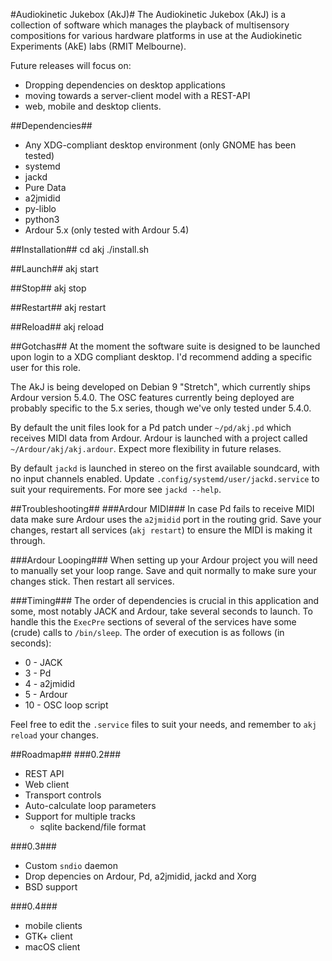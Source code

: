 #Audiokinetic Jukebox (AkJ)#
The Audiokinetic Jukebox (AkJ) is a collection of software which manages the 
playback of multisensory compositions for various hardware platforms in use 
at the Audiokinetic Experiments (AkE) labs (RMIT Melbourne).

Future releases will focus on: 
* Dropping dependencies on desktop applications
* moving towards a server-client model with a REST-API 
* web, mobile and desktop clients.

##Dependencies##
* Any XDG-compliant desktop environment (only GNOME has been tested)
* systemd
* jackd
* Pure Data
* a2jmidid
* py-liblo
* python3
* Ardour 5.x (only tested with Ardour 5.4)

##Installation##
	cd akj
	./install.sh

##Launch##
	akj start

##Stop##
	akj stop

##Restart##
	akj restart

##Reload##
	akj reload

##Gotchas##
At the moment the software suite is designed to be launched upon login to a
XDG compliant desktop. I'd recommend adding a specific user for this role.

The AkJ is being developed on Debian 9 "Stretch", which currently ships Ardour
version 5.4.0. The OSC features currently being deployed are probably specific 
to the 5.x series, though we've only tested under 5.4.0. 

By default the unit files look for a Pd patch under `~/pd/akj.pd` which 
receives MIDI data from Ardour. Ardour is launched with a project called 
`~/Ardour/akj/akj.ardour`. Expect more flexibility in future relases.

By default `jackd` is launched in stereo on the first available soundcard, with 
no input channels enabled. Update `.config/systemd/user/jackd.service` to suit
your requirements. For more see `jackd --help`.

##Troubleshooting##
###Ardour MIDI###
In case Pd fails to receive MIDI data make sure Ardour uses the `a2jmidid` port
in the routing grid. Save your changes, restart all services (`akj restart`) to 
ensure the MIDI is making it through.

###Ardour Looping###
When setting up your Ardour project you will need to manually set your loop 
range. Save and quit normally to make sure your changes stick. Then restart all
services.

###Timing###
The order of dependencies is crucial in this application and some, most notably
JACK and Ardour, take several seconds to launch. To handle this the `ExecPre`
sections of several of the services have some (crude) calls to `/bin/sleep`. The
order of execution is as follows (in seconds):

* 0  - JACK
* 3  - Pd
* 4  - a2jmidid
* 5  - Ardour
* 10 - OSC loop script

Feel free to edit the `.service` files to suit your needs, and remember to 
`akj reload` your changes.

##Roadmap##
###0.2###
* REST API
* Web client
* Transport controls
* Auto-calculate loop parameters
* Support for multiple tracks
	* sqlite backend/file format

###0.3###
* Custom `sndio` daemon
* Drop depencies on Ardour, Pd, a2jmidid, jackd and Xorg
* BSD support

###0.4###
* mobile clients
* GTK+ client
* macOS client
